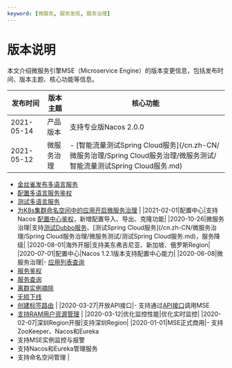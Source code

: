 ```yaml
---
keyword: [微服务, 服务发现, 服务治理]
---
```


# 版本说明

本文介绍微服务引擎MSE（Microservice Engine）的版本变更信息，包括发布时间、版本主题、核心功能等信息。

|发布时间|版本主题|核心功能|
|----|----|----|
|2021-05-14|产品版本|支持专业版Nacos 2.0.0|
|2021-05-12|微服务治理|-   [智能流量测试Spring Cloud服务](/cn.zh-CN/微服务治理/Spring Cloud服务治理/微服务测试/智能流量测试Spring Cloud服务.md)
-   [金丝雀发布多语言服务](/cn.zh-CN/微服务治理/多语言服务治理/金丝雀发布.md)
-   [配置多语言服务鉴权](/cn.zh-CN/微服务治理/多语言服务治理/配置服务鉴权.md)
-   [测试多语言服务](/cn.zh-CN/微服务治理/多语言服务治理/测试多语言服务.md)
-   [为K8s集群命名空间中的应用开启微服务治理](/cn.zh-CN/微服务治理/最佳实践/为K8s集群命名空间中的应用开启微服务治理.md) |
|2021-02-01|配置中心|支持Nacos [配置中心鉴权](/cn.zh-CN/微服务注册配置中心/Nacos/配置中心鉴权.md)，新增配置导入、导出、克隆功能|
|2020-10-26|微服务治理|支持[测试Dubbo服务](/cn.zh-CN/微服务治理/Dubbo服务治理/微服务测试/测试Dubbo服务.md)、[测试Spring Cloud服务](/cn.zh-CN/微服务治理/Spring Cloud服务治理/微服务测试/测试Spring Cloud服务.md)，服务降级|
|2020-08-01|海外开服|支持美东弗吉尼亚、新加坡、俄罗斯Region|
|2020-07-01|配置中心|Nacos 1.2.1版本支持配置中心能力|
|2020-06-08|微服务治理|-   [应用列表查询]()
-   [服务鉴权]()
-   [服务查询]()
-   [离群实例摘除]()
-   [无损下线]()
-   [创建标签路由]() |
|2020-03-27|开放API接口|-   支持通过[API接口](/cn.zh-CN/微服务注册配置中心/API参考/API概览.md)调用MSE
-   [支持RAM用户资源管理](/cn.zh-CN/微服务注册配置中心/权限管理/RAM授权访问注册配置中心.md) |
|2020-03-12|优化监控性能|优化实时监控|
|2020-02-07|深圳Region开服|支持深圳Region|
|2020-01-01|MSE正式商用|-   支持ZooKeeper、Nacos和Eureka
-   支持MSE实例监控与报警
-   支持Nacos和Eureka管理服务
-   支持命名空间管理 |

